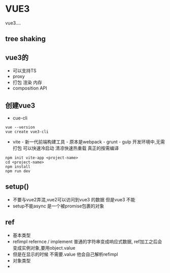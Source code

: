 # VUE3
vue3....

## tree shaking

## vue3的
- 可以支持TS
- proxy
- 打包 渲染 内存
- composition API

## 创建vue3
- cue-cli
```
vue --version
vue create vue3-cli

```
- vite - 新一代前端构建工具 - 原本是webpack - grunt - gulp
开发环境中,无需打包 可以快速冷启动
清凉快速热重载
真正的按需编译
```
npm init vite-app <project-name>
cd <project-name>
npm install
npm run dev
```

## setup()
- 不要与vue2弄混,vue2可以访问到vue3 的数据 但是vue3 不能
- setup不能async 是一个被promise包裹的对象

## ref
- 基本类型
- refimpl  refernce / implement 普通的字符串变成响应式数据, ref加工之后会变成实例对象,要用object.value
- 但是在显示的时候 不需要.value 他会自己解析refimpl
- 对象类型
- 